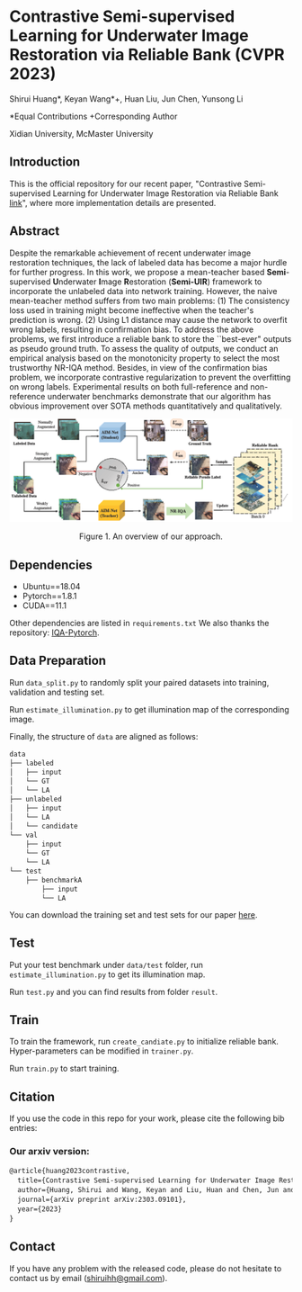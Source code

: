 # Contrastive Semi-supervised Learning for Underwater Image Restoration via Reliable Bank (CVPR 2023)
Shirui Huang*, Keyan Wang*+, Huan Liu, Jun Chen, Yunsong Li

*Equal Contributions
+Corresponding Author

Xidian University, McMaster University

## Introduction
This is the official repository for our recent paper, "Contrastive Semi-supervised Learning for Underwater Image Restoration via Reliable Bank [link](https://arxiv.org/pdf/2303.09101.pdf)", where more implementation details are presented.

## Abstract
Despite the remarkable achievement of recent underwater image restoration techniques, the lack of labeled data has become a major hurdle for further progress. In this work, we propose a mean-teacher based **Semi**-supervised **U**nderwater **I**mage **R**estoration (**Semi-UIR**) framework to incorporate the unlabeled data into network training. However, the naive mean-teacher method suffers from two main problems: (1) The consistency loss used in training might become ineffective when the teacher's prediction is wrong. (2) Using L1 distance may cause the network to overfit wrong labels, resulting in confirmation bias. To address the above problems, we first introduce a reliable bank to store the ``best-ever" outputs as pseudo ground truth. To assess the quality of outputs, we conduct an empirical analysis based on the monotonicity property to select the most trustworthy NR-IQA method. Besides, in view of the confirmation bias problem, we incorporate contrastive regularization to prevent the overfitting on wrong labels. Experimental results on both full-reference and non-reference underwater benchmarks demonstrate that our algorithm has obvious improvement over SOTA methods quantitatively and qualitatively.

<img src='overview.png'>

<p align="center">Figure 1. An overview of our approach.</p>

## Dependencies

- Ubuntu==18.04
- Pytorch==1.8.1
- CUDA==11.1

Other dependencies are listed in `requirements.txt`
We also thanks the repository: [IQA-Pytorch](https://github.com/chaofengc/IQA-PyTorch).

## Data Preparation

Run `data_split.py` to randomly split your paired datasets into training, validation and testing set.

Run `estimate_illumination.py` to get illumination map of the corresponding image.

Finally, the structure of  `data`  are aligned as follows:

```
data
├── labeled
│   ├── input
│   └── GT
│   └── LA
├── unlabeled
│   ├── input
│   └── LA
│   └── candidate
└── val
    ├── input
    └── GT
    └── LA
└── test
    ├── benchmarkA
        ├── input
        └── LA
```

You can download the training set and test sets for our paper [here](https://drive.google.com/drive/folders/1ctTGuAwsGCKReTezJXxnT5-Re9MRseS0?usp=share_link). 

## Test

Put your test benchmark under `data/test` folder, run `estimate_illumination.py` to get its illumination map.

Run `test.py` and you can find results from folder `result`.

## Train

To train the framework, run `create_candiate.py` to initialize reliable bank. Hyper-parameters can be modified in `trainer.py`.

Run `train.py` to start training.

## Citation
If you use the code in this repo for your work, please cite the following bib entries:

### Our arxiv version:
```latex
@article{huang2023contrastive,
  title={Contrastive Semi-supervised Learning for Underwater Image Restoration via Reliable Bank},
  author={Huang, Shirui and Wang, Keyan and Liu, Huan and Chen, Jun and Li, Yunsong},
  journal={arXiv preprint arXiv:2303.09101},
  year={2023}
}
```

## Contact

If you have any problem with the released code, please do not hesitate to contact us by email (shiruihh@gmail.com).
